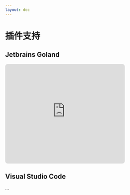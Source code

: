 ```yaml
---
layout: doc
---
```

# 插件支持

## Jetbrains Goland
<iframe width="384px" height="319px" style="border-radius:8px;border-style:none" src="https://plugins.jetbrains.com/embeddable/card/23281"></iframe>

## Visual Studio Code
...